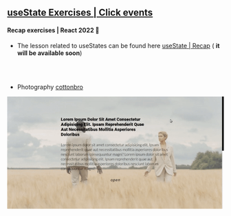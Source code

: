 ## [useState Exercises | Click events]()

#### Recap exercises | React 2022 🍨

- The lesson related to useStates can be found here [useState | Recap](https://github.com/nadiamariduena/react-recap-2022/tree/5-useState-counter) ( **it will be available soon**)

<br>
<br>

- Photography [cottonbro](https://www.pexels.com/fr-fr/@cottonbro/collections/)

[<img src="./src/img/slider2-test2.gif"/>](https://modal-beginner2.netlify.app/)
